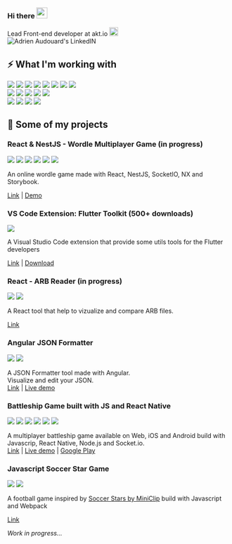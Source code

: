 ### Hi there <img src="https://media.giphy.com/media/hvRJCLFzcasrR4ia7z/giphy.gif" width="25px">
Lead Front-end developer at akt.io [<img alt="Atos" width="20px" src="https://icoholder.com/files/img/b044e3965f71c6867721f994f3f0aef1.png"/>](https://www.akt.io/)  
<a href="https://www.linkedin.com/in/adrien-audouard/">
  <img align="left" alt="Adrien Audouard's LinkedIN" src="https://img.shields.io/badge/LinkedIn-informational?style=flat&logo=LinkedIn&logoColor=ColorName&color=black"/>
</a>
<br />
## ⚡️ What I'm working with
![](https://img.shields.io/badge/React-informational?style=flat&logo=React&logoColor=ColorName&color=black)
![](https://img.shields.io/badge/JavaScript-informational?style=flat&logo=JavaScript&logoColor=ColorName&color=black)
![](https://img.shields.io/badge/TypeScript-informational?style=flat&logo=TypeScript&logoColor=ColorName&color=black)
![](https://img.shields.io/badge/Angular-informational?style=flat&logo=Angular&logoColor=red&color=black)
![](https://img.shields.io/badge/Flutter-informational?style=flat&logo=Flutter&logoColor=ColorName&color=black)
![](https://img.shields.io/badge/React&nbsp;Native-informational?style=flat&logo=React&logoColor=ColorName&color=black)
![](https://img.shields.io/badge/Swift-informational?style=flat&logo=Swift&logoColor=orange&color=black)
![](https://img.shields.io/badge/Android-informational?style=flat&logo=Java&logoColor=green&color=black)
<br/>
![](https://img.shields.io/badge/Node.js-informational?style=flat&logo=Node.js&logoColor=ColorName&color=black)
![](https://img.shields.io/badge/NestJS-informational?style=flat&logo=NestJS&logoColor=ColorName&color=black)
![](https://img.shields.io/badge/Express-informational?style=flat&logo=Express&logoColor=ColorName&color=black)
![](https://img.shields.io/badge/GraphQL-informational?style=flat&logo=Graphql&logoColor=ColorName&color=black)
![](https://img.shields.io/badge/MongoDB-informational?style=flat&logo=MongoDB&logoColor=ColorName&color=black)
<br />
![](https://img.shields.io/badge/Jasmine-informational?style=flat&logo=Jasmine&logoColor=ColorName&color=black)
![](https://img.shields.io/badge/Jest-informational?style=flat&logo=jest&logoColor=ColorName&color=black)
![](https://img.shields.io/badge/CodeceptJs-informational?style=flat&logo=codeceptjs&logoColor=ColorName&color=black)
![](https://img.shields.io/badge/figma-informational?style=flat&logo=figma&logoColor=ColorName&color=black)

## 🚀 Some of my projects


### React & NestJS - Wordle Multiplayer Game (in progress)
![](https://img.shields.io/badge/React-informational?style=flat&logo=React&logoColor=ColorName&color=black)
![](https://img.shields.io/badge/TypeScript-informational?style=flat&logo=TypeScript&logoColor=ColorName&color=black)
![](https://img.shields.io/badge/NestJS-informational?style=flat&logo=NestJS&logoColor=ColorName&color=black)
![](https://img.shields.io/badge/NX-informational?style=flat&logo=NX&logoColor=ColorName&color=black)
![](https://img.shields.io/badge/Storybook-informational?style=flat&logo=Storybook&logoColor=ColorName&color=black)
![](https://img.shields.io/badge/Socket.IO-informational?style=flat&logo=Socket.IO&logoColor=ColorName&color=black)

An online wordle game made with React, NestJS, SocketIO, NX and Storybook.

[Link](https://github.com/AdrienAudouard/tusmo) | [Demo](https://adrienaudouard.github.io/tusmo/home)

### VS Code Extension: Flutter Toolkit (500+ downloads)
![](https://img.shields.io/badge/TypeScript-informational?style=flat&logo=TypeScript&logoColor=ColorName&color=black)

A Visual Studio Code extension that provide some utils tools for the Flutter developers

[Link](https://github.com/AdrienAudouard/flutter-utils) | [Download](https://marketplace.visualstudio.com/items?itemName=AdrienAudouard.flutter-utils)

### React - ARB Reader (in progress)
![](https://img.shields.io/badge/React-informational?style=flat&logo=React&logoColor=ColorName&color=black)
![](https://img.shields.io/badge/TypeScript-informational?style=flat&logo=TypeScript&logoColor=ColorName&color=black)

A React tool that help to vizualize and compare ARB files.

[Link](https://github.com/AdrienAudouard/arb-reader)

### Angular JSON Formatter
![](https://img.shields.io/badge/TypeScript-informational?style=flat&logo=TypeScript&logoColor=ColorName&color=black)
![](https://img.shields.io/badge/Angular-informational?style=flat&logo=Angular&logoColor=red&color=black)

A JSON Formatter tool made with Angular.  
Visualize and edit your JSON.  
[Link](https://github.com/AdrienAudouard/json-formatter) | [Live demo](https://adrienaudouard.github.io/json-formatter/)

### Battleship Game built with JS and React Native
![](https://img.shields.io/badge/React&nbsp;Native-informational?style=flat&logo=React&logoColor=ColorName&color=black)
![](https://img.shields.io/badge/JavaScript-informational?style=flat&logo=JavaScript&logoColor=ColorName&color=black)
![](https://img.shields.io/badge/Node.js-informational?style=flat&logo=Node.js&logoColor=ColorName&color=black)
![](https://img.shields.io/badge/Heroku-informational?style=flat&logo=Heroku&logoColor=ColorName&color=black)
![](https://img.shields.io/badge/Socket.io-informational?style=flat&logo=Socket.io&logoColor=ColorName&color=black)
![](https://img.shields.io/badge/Webpack-informational?style=flat&logo=Webpack&logoColor=ColorName&color=black)

A multiplayer battleship game available on Web, iOS and Android build with Javascrip, React Native, Node.js and Socket.io.  
[Link](https://github.com/AdrienAudouard/NodeJs-Battleship) | [Live demo](https://ad-battleship.herokuapp.com/) | [Google Play](https://play.google.com/store/apps/details?id=fr.adrienaudouard.battleshipper&hl=fr)

### Javascript Soccer Star Game
![](https://img.shields.io/badge/JavaScript-informational?style=flat&logo=JavaScript&logoColor=ColorName&color=black)
![](https://img.shields.io/badge/Webpack-informational?style=flat&logo=Webpack&logoColor=ColorName&color=black)

A football game inspired by [Soccer Stars by MiniClip](https://www.miniclip.com/games/soccer-stars-mobile/fr/) build with Javascript and Webpack

[Link](https://github.com/AdrienAudouard/FootballGame)

*Work in progress...*
<!--
**AdrienAudouard/AdrienAudouard** is a ✨ _special_ ✨ repository because its `README.md` (this file) appears on your GitHub profile.

Here are some ideas to get you started:

- 🔭 I’m currently working on ...
- 🌱 I’m currently learning ...
- 👯 I’m looking to collaborate on ...
- 🤔 I’m looking for help with ...
- 💬 Ask me about ...
- 📫 How to reach me: ...
- 😄 Pronouns: ...
- ⚡ Fun fact: ...
-->
